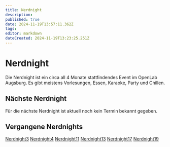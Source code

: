 ```yaml
---
title: Nerdnight
description: 
published: true
date: 2024-11-19T13:57:11.362Z
tags: 
editor: markdown
dateCreated: 2024-11-19T13:23:25.251Z
---
```


# Nerdnight

Die Nerdnight ist ein circa all 4 Monate stattfindendes Event im OpenLab Augsburg.
Es gibt meistens Vorlesungen, Essen, Karaoke, Party und Chillen.

## Nächste Nerdnight
Für die nächste Nerdnight ist aktuell noch kein Termin bekannt gegeben.

## Vergangene Nerdnights
[Nerdnight3](nerdnight3)
[Nerdnight4](Nerdnight4)
[Nerdnight11](Nerdnight_11.md)
[Nerdnight13](Nerdnight_13.md)
[Nerdnight17](Nerdnight_17.md)
[Nerdnight19](Nerdnight_19.md)
